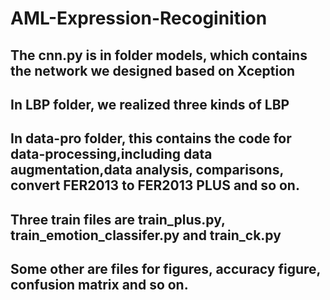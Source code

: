 # AML-Expression-Recoginition
## The cnn.py is in folder models, which contains the network we designed based on Xception
## In LBP folder, we realized three kinds of LBP
## In data-pro folder, this contains the code for data-processing,including data augmentation,data analysis, comparisons, convert FER2013 to FER2013 PLUS and so on.
## Three train files are train_plus.py, train_emotion_classifer.py and train_ck.py 
## Some other are files for figures, accuracy figure, confusion matrix and so on.
